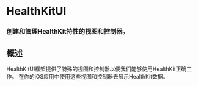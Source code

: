 # HealthKitUI
### 创建和管理HealthKit特性的视图和控制器。
## 概述
HealthKitUI框架提供了特殊的视图和控制器以便我们能够使用HealthKit正确工作。
在你的iOS应用中使用这些视图和控制器去展示HealthKit数据。

